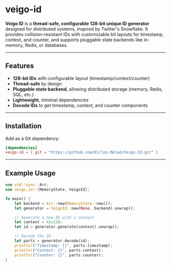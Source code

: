 # veigo-id

**Veigo ID** is a **thread-safe, configurable 128-bit unique ID generator** designed for distributed systems, inspired by Twitter's Snowflake. It provides collision-resistant IDs with customizable bit layouts for timestamp, context, and counter, and supports pluggable state backends like in-memory, Redis, or databases.

---

## Features

- **128-bit IDs** with configurable layout (timestamp/context/counter)  
- **Thread-safe** by design  
- **Pluggable state backend**, allowing distributed storage (memory, Redis, SQL, etc.)  
- **Lightweight**, minimal dependencies  
- **Decode IDs** to get timestamp, context, and counter components  

---

## Installation

Add as a Git dependency:

```toml
[dependencies]
veigo-id = { git = "https://github.com/Kirlos-Melad/Veigo-Id.git" }
```
---

## Example Usage

```rust
use std::sync::Arc;
use veigo_id::{MemoryState, VeigoId};

fn main() {
    let backend = Arc::new(MemoryState::new());
    let generator = VeigoId::new(None, backend).unwrap();

    // Generate a new ID with a context
    let context = 42u128;
    let id = generator.generate(context).unwrap();

    // Decode the ID
    let parts = generator.decode(id);
    println!("Timestamp: {}", parts.timestamp);
    println!("Context: {}", parts.context);
    println!("Counter: {}", parts.counter);
}
```

